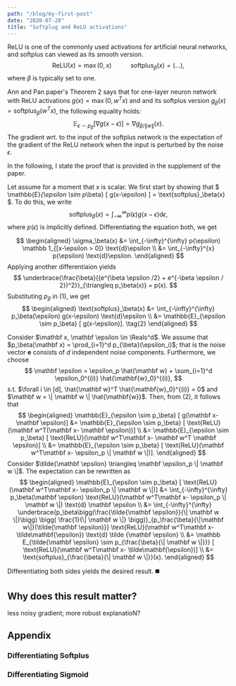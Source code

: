 ```yaml
---
path: "/blog/my-first-post"
date: "2020-07-28"
title: "Softplug and ReLU activations"
---
```


ReLU is one of the commonly used activations for artificial neural networks, and softplus can viewed as its smooth version.
$$
\text{ReLU}(x) = \max(0, x) \ \ \ \ \ \ \ \ \ \ \ \text{softplus}_\beta(x) = (...),
$$
where $\beta$ is typically set to one.

Ann and Pan paper's Theorem 2 says that for one-layer neuron network with ReLU activations $g(x) = \max(0, w^Tx)$ and and its softplus version $g_\beta(x) = \text{softplus}_\beta(w^Tx)$, the following equality holds:
$$
\mathbb{E}_{\epsilon \sim p_\beta}[\nabla g(x - \epsilon)] = \nabla g_{\beta/\|w\|} (x).
$$
The gradient wrt. to the input of the softplus network is the expectation of the gradient of the ReLU network when the input is perturbed by the noise $\epsilon$.

In the following,  I state the proof that is provided in the supplement of the paper.

Let assume for a moment that $x$ is scalar. We first start by showing that
$
\mathbb{E}_{\epsilon \sim p_\beta} [ g(x-\epsilon) ] = \text{softplus}_\beta(x)
$. To do this, we write 
$$
\text{softplus}_\beta(x) = \int_{-\infty}^{\infty} p(\epsilon) g(x-\epsilon) \text{d}\epsilon \tag{1},
$$
where $p(\epsilon)$ is implicitly defined. Differentiating the equation both, we get

$$
\begin{aligned}
\sigma_\beta(x) &= \int_{-\infty}^{\infty} p(\epsilon) \mathbb 1_{[x-\epsilon > 0]} \text{d}\epsilon \\ 
&= \int_{-\infty}^{x} p(\epsilon)  \text{d}\epsilon.
\end{aligned}
$$
Applying another differentiaion yields
$$
 \underbrace{\frac{\beta}{(e^{\beta \epsilon /2} + e^{-\beta \epsilon / 2})^2}}_{\triangleq p_\beta(x)} = p(x).
$$
Substituting $p_\beta$ in (1), we get
$$
\begin{aligned}
\text{softplus}_\beta(x) &= \int_{-\infty}^{\infty} p_\beta(\epsilon) g(x-\epsilon) \text{d}\epsilon \\
&= \mathbb{E}_{\epsilon \sim p_\beta} [ g(x-\epsilon)]. \tag{2}
\end{aligned}
$$

Consider $\mathbf x, \mathbf \epsilon \in \Reals^d$. We assume that $p_\beta(\mathbf x) = \prod_{i=1}^d p_{\beta}(\epsilon_i)$; that is the noise vector $\mathbf e$ consists of $d$ independent noise components. Furthermore, we choose
$$
\mathbf \epsilon = \epsilon_p \hat{\mathbf w} + \sum_{i=1}^d \epsilon_0^{(i)} \hat{\mathbf{w}_0}^{(i)},
$$
s.t. $\forall i \in [d], \hat{\mathbf w}^T \hat{\mathbf{w}_0}^{(i)} = 0$  and $\mathbf w =  \| \mathbf w \| \hat{\mathbf{w}}$. Then, from (2), it follows that 
$$
\begin{aligned}
\mathbb{E}_{\epsilon \sim p_\beta} [ g(\mathbf x- \mathbf \epsilon)] &=  \mathbb{E}_{\epsilon \sim p_\beta} [ \text{ReLU}(\mathbf w^T(\mathbf x- \mathbf \epsilon))] \\
&= \mathbb{E}_{\epsilon \sim p_\beta} [ \text{ReLU}(\mathbf w^T\mathbf x- \mathbf w^T \mathbf \epsilon)]  \\
&= \mathbb{E}_{\epsilon \sim p_\beta} [ \text{ReLU}(\mathbf w^T\mathbf x- \epsilon_p \| \mathbf w \|)].
\end{aligned} 
$$
Consider $\tilde{\mathbf \epsilon} \triangleq \mathbf \epsilon_p \| \mathbf w \|$. The expectation can be rewritten as 
$$
\begin{aligned}
\mathbb{E}_{\epsilon \sim p_\beta} [ \text{ReLU}(\mathbf w^T\mathbf x- \epsilon_p \| \mathbf w \|)] &= \int_{-\infty}^{\infty} p_\beta(\mathbf \epsilon) \text{ReLU}(\mathbf w^T\mathbf x- \epsilon_p \| \mathbf w \|) \text{d} \mathbf \epsilon \\
&= \int_{-\infty}^{\infty} \underbrace{p_\beta\bigg(\frac{\tilde{\mathbf \epsilon}}{\| \mathbf w \|}\bigg) \bigg( \frac{1}{\| \mathbf w \|} \bigg)}_{p_\frac{\beta}{\|\mathbf w\|}(\tilde{\mathbf \epsilon)}} \text{ReLU}(\mathbf w^T\mathbf x- \tilde\mathbf{\epsilon}) \text{d} \tilde {\mathbf \epsilon} \\
&= \mathbb E_{\tilde{\mathbf \epsilon} \sim p_{\frac{\beta}{\| \mathbf w \|}}} [ \text{ReLU}(\mathbf w^T\mathbf x- \tilde\mathbf{\epsilon})] \\
&= \text{softplus}_{\frac{\beta}{\| \mathbf w \|}}(x).
\end{aligned}
$$

Differentiating both sides yields the desired result. ◼️

## Why does this result matter?
less noisy gradient; more robust explanatioN? 

## Appendix

### Differentiating Softplus

### Differentiating Sigmoid
